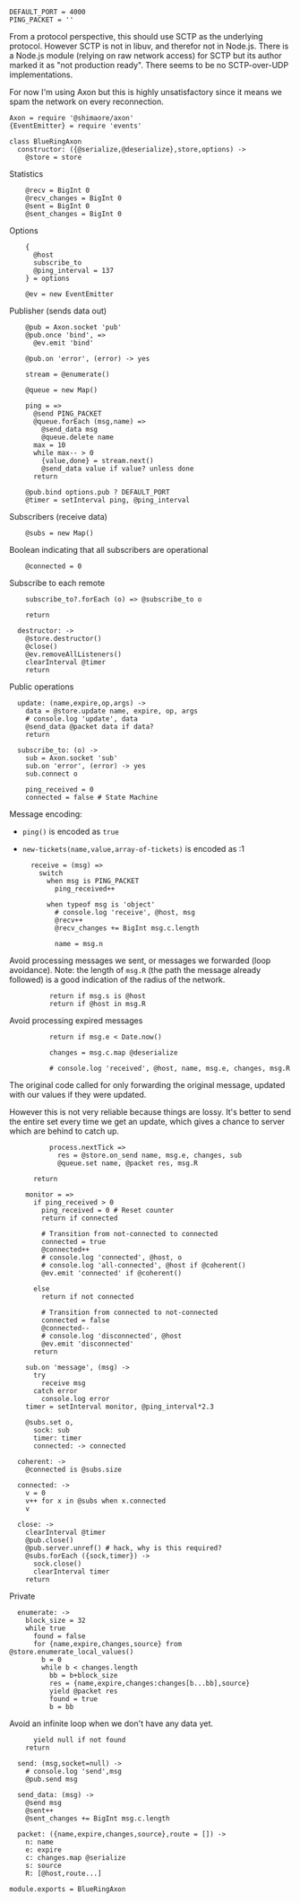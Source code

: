     DEFAULT_PORT = 4000
    PING_PACKET = ''

From a protocol perspective, this should use SCTP as the underlying protocol.
However SCTP is not in libuv, and therefor not in Node.js.
There is a Node.js module (relying on raw network access) for SCTP but its author marked it as "not production ready".
There seems to be no SCTP-over-UDP implementations.

For now I'm using Axon but this is highly unsatisfactory since it means we spam the network on every reconnection.

    Axon = require '@shimaore/axon'
    {EventEmitter} = require 'events'

    class BlueRingAxon
      constructor: ({@serialize,@deserialize},store,options) ->
        @store = store

Statistics

        @recv = BigInt 0
        @recv_changes = BigInt 0
        @sent = BigInt 0
        @sent_changes = BigInt 0

Options

        {
          @host
          subscribe_to
          @ping_interval = 137
        } = options

        @ev = new EventEmitter

Publisher (sends data out)

        @pub = Axon.socket 'pub'
        @pub.once 'bind', =>
          @ev.emit 'bind'

        @pub.on 'error', (error) -> yes

        stream = @enumerate()

        @queue = new Map()

        ping = =>
          @send PING_PACKET
          @queue.forEach (msg,name) =>
            @send_data msg
            @queue.delete name
          max = 10
          while max-- > 0
            {value,done} = stream.next()
            @send_data value if value? unless done
          return

        @pub.bind options.pub ? DEFAULT_PORT
        @timer = setInterval ping, @ping_interval

Subscribers (receive data)

        @subs = new Map()

Boolean indicating that all subscribers are operational

        @connected = 0

Subscribe to each remote

        subscribe_to?.forEach (o) => @subscribe_to o

        return

      destructor: ->
        @store.destructor()
        @close()
        @ev.removeAllListeners()
        clearInterval @timer
        return

Public operations

      update: (name,expire,op,args) ->
        data = @store.update name, expire, op, args
        # console.log 'update', data
        @send_data @packet data if data?
        return

      subscribe_to: (o) ->
        sub = Axon.socket 'sub'
        sub.on 'error', (error) -> yes
        sub.connect o

        ping_received = 0
        connected = false # State Machine

Message encoding:
- `ping()` is encoded as `true`
- `new-tickets(name,value,array-of-tickets)` is encoded as :1

        receive = (msg) =>
          switch
            when msg is PING_PACKET
              ping_received++

            when typeof msg is 'object'
              # console.log 'receive', @host, msg
              @recv++
              @recv_changes += BigInt msg.c.length

              name = msg.n

Avoid processing messages we sent, or messages we forwarded (loop avoidance).
Note: the length of `msg.R` (the path the message already followed) is a good indication of the radius of the network.

              return if msg.s is @host
              return if @host in msg.R

Avoid processing expired messages

              return if msg.e < Date.now()

              changes = msg.c.map @deserialize

              # console.log 'received', @host, name, msg.e, changes, msg.R

The original code called for only forwarding the original message, updated with our values if they were updated.

However this is not very reliable because things are lossy. It's better to send the entire set every time we get an update, which gives a chance to server which are behind to catch up.

              process.nextTick =>
                res = @store.on_send name, msg.e, changes, sub
                @queue.set name, @packet res, msg.R

          return

        monitor = =>
          if ping_received > 0
            ping_received = 0 # Reset counter
            return if connected

            # Transition from not-connected to connected
            connected = true
            @connected++
            # console.log 'connected', @host, o
            # console.log 'all-connected', @host if @coherent()
            @ev.emit 'connected' if @coherent()

          else
            return if not connected

            # Transition from connected to not-connected
            connected = false
            @connected--
            # console.log 'disconnected', @host
            @ev.emit 'disconnected'
          return

        sub.on 'message', (msg) ->
          try
            receive msg
          catch error
            console.log error
        timer = setInterval monitor, @ping_interval*2.3

        @subs.set o,
          sock: sub
          timer: timer
          connected: -> connected

      coherent: ->
        @connected is @subs.size

      connected: ->
        v = 0
        v++ for x in @subs when x.connected
        v

      close: ->
        clearInterval @timer
        @pub.close()
        @pub.server.unref() # hack, why is this required?
        @subs.forEach ({sock,timer}) ->
          sock.close()
          clearInterval timer
        return

Private

      enumerate: ->
        block_size = 32
        while true
          found = false
          for {name,expire,changes,source} from @store.enumerate_local_values()
            b = 0
            while b < changes.length
              bb = b+block_size
              res = {name,expire,changes:changes[b...bb],source}
              yield @packet res
              found = true
              b = bb

Avoid an infinite loop when we don't have any data yet.

          yield null if not found
        return

      send: (msg,socket=null) ->
        # console.log 'send',msg
        @pub.send msg

      send_data: (msg) ->
        @send msg
        @sent++
        @sent_changes += BigInt msg.c.length

      packet: ({name,expire,changes,source},route = []) ->
        n: name
        e: expire
        c: changes.map @serialize
        s: source
        R: [@host,route...]

    module.exports = BlueRingAxon
